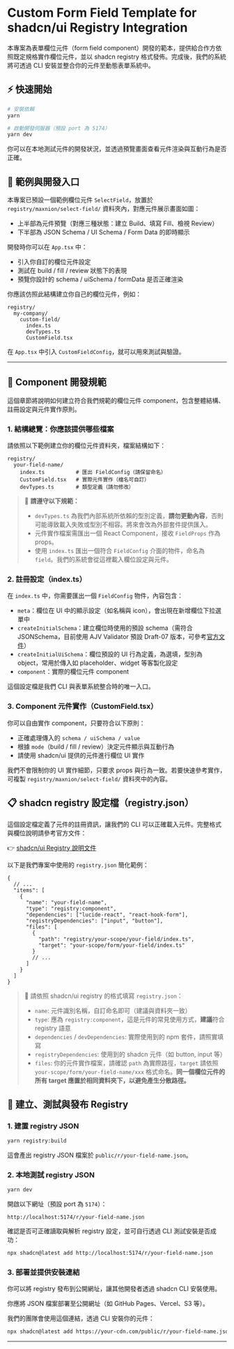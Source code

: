 # Custom Form Field Template for shadcn/ui Registry Integration

本專案為表單欄位元件（form field component）開發的範本，提供給合作方依照既定規格實作欄位元件，並以 shadcn registry 格式發佈。完成後，我們的系統將可透過 CLI 安裝並整合你的元件至動態表單系統中。

## ⚡ 快速開始

```bash
# 安裝依賴
yarn

# 啟動開發伺服器（預設 port 為 5174）
yarn dev
```

你可以在本地測試元件的開發狀況，並透過預覽畫面查看元件渲染與互動行為是否正確。

## 🧪 範例與開發入口

本專案已預設一個範例欄位元件 `SelectField`，放置於 `registry/maxnion/select-field/` 資料夾內，對應元件展示畫面如圖：

- 上半部為元件預覽（對應三種狀態：建立 Build、填寫 Fill、檢視 Review）
- 下半部為 JSON Schema / UI Schema / Form Data 的即時顯示

開發時你可以在 `App.tsx` 中：

- 引入你自訂的欄位元件設定
- 測試在 build / fill / review 狀態下的表現
- 預覽你設計的 schema / uiSchema / formData 是否正確渲染

你應該仿照此結構建立你自己的欄位元件，例如：

```
registry/
  my-company/
    custom-field/
      index.ts
      devTypes.ts
      CustomField.tsx
```

在 `App.tsx` 中引入 `CustomFieldConfig`，就可以用來測試與驗證。

---

## 🔧 Component 開發規範

這個章節將說明如何建立符合我們規範的欄位元件 component，包含整體結構、註冊設定與元件實作原則。

### 1. 結構總覽：你應該提供哪些檔案

請依照以下範例建立你的欄位元件資料夾，檔案結構如下：

```
registry/
  your-field-name/
    index.ts          # 匯出 FieldConfig（請保留命名）
    CustomField.tsx   # 實際元件實作（檔名可自訂）
    devTypes.ts       # 類型定義（請勿修改）
```

> 📌 **請遵守以下規範：**
>
> - `devTypes.ts` 為我們內部系統所依賴的型別定義，**請勿更動內容**，否則可能導致載入失敗或型別不相容。將來會改為外部套件提供匯入。
> - 元件實作檔案需匯出一個 React Component，接收 `FieldProps` 作為 props。
> - 使用 `index.ts` 匯出一個符合 `FieldConfig` 介面的物件，命名為 `field`。我們的系統會從這裡載入欄位設定與元件。

### 2. 註冊設定（index.ts）

在 `index.ts` 中，你需要匯出一個 `FieldConfig` 物件，內容包含：

- `meta`：欄位在 UI 中的顯示設定（如名稱與 icon），會出現在新增欄位下拉選單中
- `createInitialSchema`：建立欄位時使用的預設 schema（需符合 JSONSchema，目前使用 AJV Validator 預設 Draft-07 版本，可參考[官方文件](https://json-schema.org/)）
- `createInitialUiSchema`：欄位預設的 UI 行為定義，為選填，型別為 object，常用於傳入如 placeholder、widget 等客製化設定
- `component`：實際的欄位元件 component

這個設定檔是我們 CLI 與表單系統整合時的唯一入口。

### 3. Component 元件實作（CustomField.tsx）

你可以自由實作 component，只要符合以下原則：

- 正確處理傳入的 `schema / uiSchema / value`
- 根據 `mode`（build / fill / review）決定元件顯示與互動行為
- 請使用 shadcn/ui 提供的元件進行欄位 UI 實作

我們不會限制你的 UI 實作細節，只要求 props 與行為一致。若要快速參考實作，可複製 `registry/maxnion/select-field/` 資料夾中的內容。

## 📋 shadcn registry 設定檔（registry.json）

這個設定檔定義了元件的註冊資訊，讓我們的 CLI 可以正確載入元件。完整格式與欄位說明請參考官方文件：

👉 [shadcn/ui Registry 說明文件](https://ui.shadcn.com/docs/registry)

以下是我們專案中使用的 `registry.json` 簡化範例：

```jsonc
{
  // ...
  "items": [
    {
      "name": "your-field-name",
      "type": "registry:component",
      "dependencies": ["lucide-react", "react-hook-form"],
      "registryDependencies": ["input", "button"],
      "files": [
        {
          "path": "registry/your-scope/your-field/index.ts",
          "target": "your-scope/form/your-field/index.ts"
        }
        // ...
      ]
    }
  ]
}
```

> 📌 請依照 shadcn/ui registry 的格式填寫 `registry.json`：
>
> - `name`: 元件識別名稱，自訂命名即可（建議與資料夾一致）
> - `type`: 應為 `registry:component`，這是元件的常見使用方式，**建議**符合 registry 語意
> - `dependencies` / `devDependencies`: 實際使用到的 npm 套件，請照實填寫
> - `registryDependencies`: 使用到的 shadcn 元件（如 button, input 等）
> - `files`: 你的元件實作檔案，請確認 `path` 為實際路徑，`target` 請依照 `your-scope/form/your-field-name/xxx` 格式命名。**同一個欄位元件的所有 target 應置於相同資料夾下，以避免產生分散路徑。**

## 🚀 建立、測試與發布 Registry

### 1. 建置 registry JSON

```bash
yarn registry:build
```

這會產出 registry JSON 檔案於 `public/r/your-field-name.json`。

### 2. 本地測試 registry JSON

```bash
yarn dev
```

開啟以下網址（預設 port 為 `5174`）：

```
http://localhost:5174/r/your-field-name.json
```

確認是否可正確讀取與解析 registry 設定，並可自行透過 CLI 測試安裝是否成功：

```bash
npx shadcn@latest add http://localhost:5174/r/your-field-name.json
```

### 3. 部署並提供安裝連結

你可以將 registry 發布到公開網址，讓其他開發者透過 shadcn CLI 安裝使用。

你應將 JSON 檔案部署至公開網址（如 GitHub Pages、Vercel、S3 等）。

我們的團隊會使用這個連結，透過 CLI 安裝你的元件：

```bash
npx shadcn@latest add https://your-cdn.com/public/r/your-field-name.json
```

---

